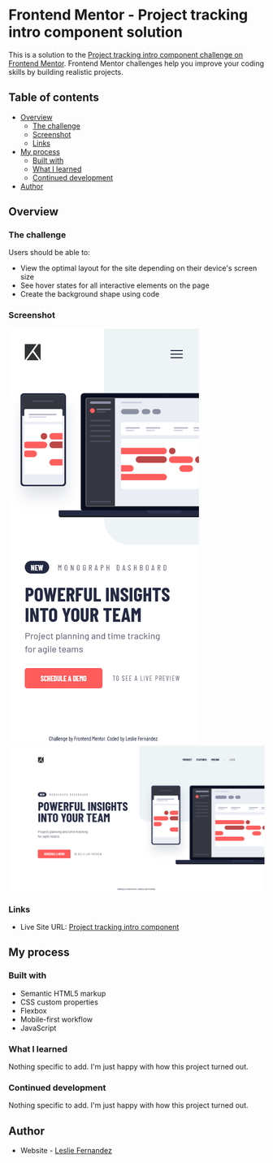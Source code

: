 # Frontend Mentor - Project tracking intro component solution

This is a solution to the [Project tracking intro component challenge on Frontend Mentor](https://www.frontendmentor.io/challenges/project-tracking-intro-component-5d289097500fcb331a67d80e). Frontend Mentor challenges help you improve your coding skills by building realistic projects. 

## Table of contents

- [Overview](#overview)
  - [The challenge](#the-challenge)
  - [Screenshot](#screenshot)
  - [Links](#links)
- [My process](#my-process)
  - [Built with](#built-with)
  - [What I learned](#what-i-learned)
  - [Continued development](#continued-development)
- [Author](#author)

## Overview

### The challenge

Users should be able to:

- View the optimal layout for the site depending on their device's screen size
- See hover states for all interactive elements on the page
- Create the background shape using code

### Screenshot

![](./assets/design/mobile-solution.png)
![](./assets/design/desktop-solution.png)

### Links

- Live Site URL: [Project tracking intro component]()

## My process

### Built with

- Semantic HTML5 markup
- CSS custom properties
- Flexbox
- Mobile-first workflow
- JavaScript

### What I learned

Nothing specific to add. I'm just happy with how this project turned out.

### Continued development

Nothing specific to add. I'm just happy with how this project turned out.

## Author

- Website - [Leslie Fernandez](https://github.com/leslief10)
